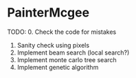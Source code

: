 # PainterMcgee
TODO:
0. Check the code for mistakes 
1. Sanity check using pixels
2. Implement beam search (local search?)
3. Implement monte carlo tree search
4. Implement genetic algorithm 